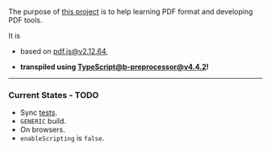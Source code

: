 The purpose of [this project](https://nmtigor.github.io/pdf.ts/) is to help learning PDF format and developing PDF tools.

It is

* based on [pdf.js@v2.12.64](https://github.com/mozilla/pdf.js/tree/60ab751bb6f4814ef71f16c7d9f466d2eb7c6b1e),

* **transpiled using [TypeScript@b-preprocessor@v4.4.2](https://github.com/nmtigor/TypeScript/blob/b-preprocessor%40v4.4.2/PR.md)!**
---

### Current States - TODO

* Sync [tests](https://nmtigor.github.io/pdf.ts/src/test/pdf_test.html).
* `GENERIC` build.
* On browsers.
* `enableScripting` is `false`.

